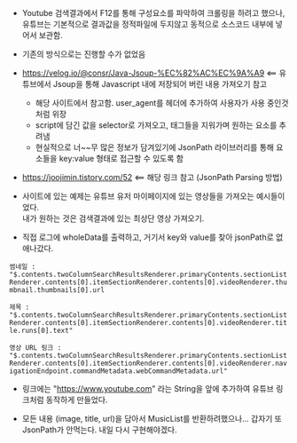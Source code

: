 - Youtube 검색결과에서 F12를 통해 구성요소를 파악하여 크롤링을 하려고 했으나, 유튜브는 기본적으로 결과값을 정적파일에 두지않고 동적으로 소스코드 내부에 넣어서 보관함.
- 기존의 방식으로는 진행할 수가 없었음

- https://velog.io/@consr/Java-Jsoup-%EC%82%AC%EC%9A%A9 <== 유튜브에서 Jsoup을 통해 Javascript 내에 저장되어 버린 내용 가져오기 참고
    - 해당 사이트에서 참고함. user_agent를 헤더에 추가하여 사용자가 사용 중인것처럼 위장
    - script에 담긴 값을 selector로 가져오고, 태그들을 지워가며 원하는 요소를 추려냄
    - 현실적으로 너~~무 많은 정보가 담겨있기에 JsonPath 라이브러리를 통해 요소들을 key:value 형태로 접근할 수 있도록 함
- https://joojimin.tistory.com/52 <== 해당 링크 참고 (JsonPath Parsing 방법)

- 사이트에 있는 예제는 유튜브 유저 마이페이지에 있는 영상들을 가져오는 예시들이었다.  
내가 원하는 것은 검색결과에 있는 최상단 영상 가져오기.
- 직접 로그에 wholeData를 출력하고, 거기서 key와 value를 찾아 jsonPath로 없애나갔다.

```썸네일 : "$.contents.twoColumnSearchResultsRenderer.primaryContents.sectionListRenderer.contents[0].itemSectionRenderer.contents[0].videoRenderer.thumbnail.thumbnails[0].url```

```제목 : "$.contents.twoColumnSearchResultsRenderer.primaryContents.sectionListRenderer.contents[0].itemSectionRenderer.contents[0].videoRenderer.title.runs[0].text"```

```영상 URL 링크 : "$.contents.twoColumnSearchResultsRenderer.primaryContents.sectionListRenderer.contents[0].itemSectionRenderer.contents[0].videoRenderer.navigationEndpoint.commandMetadata.webCommandMetadata.url"```
- 링크에는 "https://www.youtube.com" 라는 String을 앞에 추가하여 유튜브 링크처럼 동작하게 만들었다.


- 모든 내용 (image, title, url)을 담아서 MusicList를 반환하려했으나... 갑자기 또 JsonPath가 안먹는다. 내일 다시 구현해야겠다.